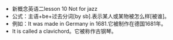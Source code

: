- 新概念英语二lesson 10 Not for jazz
- 公式：主语+be+过去分词[by
sb].表示某人或某物被怎么样[被谁]。
- 例如：It was made in Germany in 1681.它被制作在德国1681年。
- It is called a clavichord。它被称作古钢琴。
